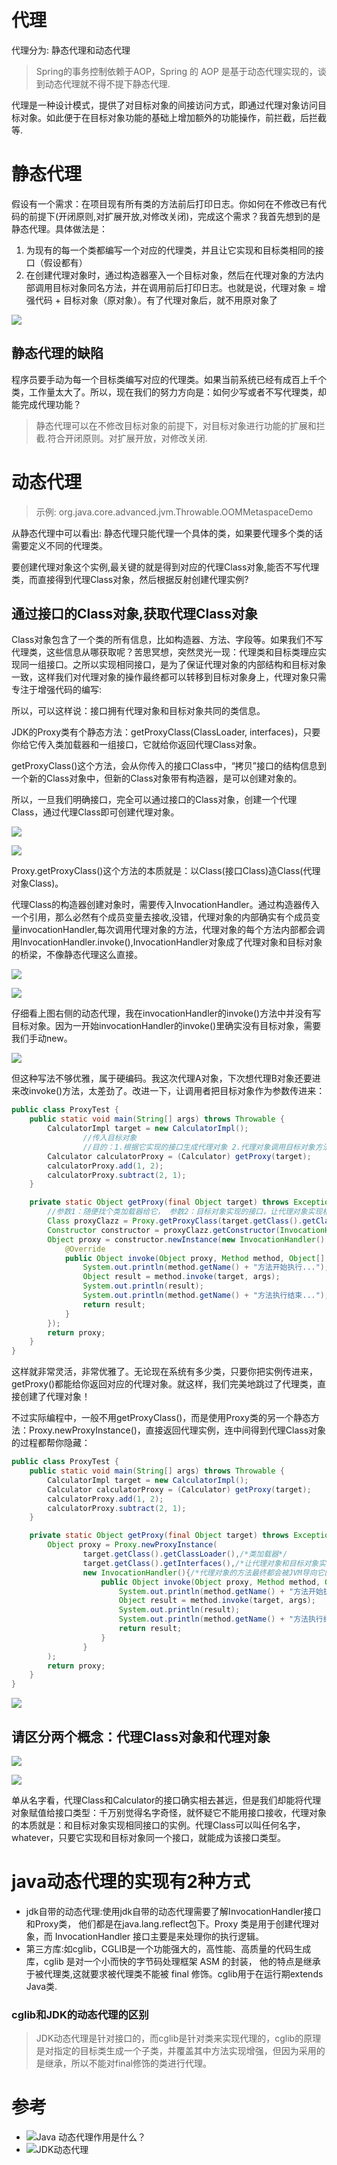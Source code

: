 # 代理

代理分为: 静态代理和动态代理

>Spring的事务控制依赖于AOP，Spring 的 AOP 是基于动态代理实现的，谈到动态代理就不得不提下静态代理.

代理是一种设计模式，提供了对目标对象的间接访问方式，即通过代理对象访问目标对象。如此便于在目标对象功能的基础上增加额外的功能操作，前拦截，后拦截等.

# 静态代理

假设有一个需求：在项目现有所有类的方法前后打印日志。你如何在不修改已有代码的前提下(开闭原则,对扩展开放,对修改关闭)，完成这个需求？我首先想到的是静态代理。具体做法是：

1. 为现有的每一个类都编写一个对应的代理类，并且让它实现和目标类相同的接口（假设都有）
2. 在创建代理对象时，通过构造器塞入一个目标对象，然后在代理对象的方法内部调用目标对象同名方法，并在调用前后打印日志。也就是说，代理对象 = 增强代码 + 目标对象（原对象）。有了代理对象后，就不用原对象了

![](../pics/静态代理图.jpg)

## 静态代理的缺陷

程序员要手动为每一个目标类编写对应的代理类。如果当前系统已经有成百上千个类，工作量太大了。所以，现在我们的努力方向是：如何少写或者不写代理类，却能完成代理功能？

>静态代理可以在不修改目标对象的前提下，对目标对象进行功能的扩展和拦截.符合开闭原则。对扩展开放，对修改关闭.

# 动态代理

>示例: org.java.core.advanced.jvm.Throwable.OOMMetaspaceDemo

从静态代理中可以看出: 静态代理只能代理一个具体的类，如果要代理多个类的话需要定义不同的代理类。

要创建代理对象这个实例,最关键的就是得到对应的代理Class对象,能否不写代理类，而直接得到代理Class对象，然后根据反射创建代理实例?

## 通过接口的Class对象,获取代理Class对象

Class对象包含了一个类的所有信息，比如构造器、方法、字段等。如果我们不写代理类，这些信息从哪获取呢？苦思冥想，突然灵光一现：代理类和目标类理应实现同一组接口。之所以实现相同接口，是为了保证代理对象的内部结构和目标对象一致，这样我们对代理对象的操作最终都可以转移到目标对象身上，代理对象只需专注于增强代码的编写:

所以，可以这样说：接口拥有代理对象和目标对象共同的类信息。

JDK的Proxy类有个静态方法：getProxyClass(ClassLoader, interfaces)，只要你给它传入类加载器和一组接口，它就给你返回代理Class对象。

getProxyClass()这个方法，会从你传入的接口Class中，“拷贝”接口的结构信息到一个新的Class对象中，但新的Class对象带有构造器，是可以创建对象的。

所以，一旦我们明确接口，完全可以通过接口的Class对象，创建一个代理Class，通过代理Class即可创建代理对象。

![](../pics/动态代理01.jpg)

![](../pics/动态代理02.jpg)

Proxy.getProxyClass()这个方法的本质就是：以Class(接口Class)造Class(代理对象Class)。

代理Class的构造器创建对象时，需要传入InvocationHandler。通过构造器传入一个引用，那么必然有个成员变量去接收,没错，代理对象的内部确实有个成员变量invocationHandler,每次调用代理对象的方法，代理对象的每个方法内部都会调用InvocationHandler.invoke(),InvocationHandler对象成了代理对象和目标对象的桥梁，不像静态代理这么直接。

![](../pics/动态代理03.jpg)

![](../pics/动态代理04.jpg)

仔细看上图右侧的动态代理，我在invocationHandler的invoke()方法中并没有写目标对象。因为一开始invocationHandler的invoke()里确实没有目标对象，需要我们手动new。

![](../pics/动态代理05.jpg)

但这种写法不够优雅，属于硬编码。我这次代理A对象，下次想代理B对象还要进来改invoke()方法，太差劲了。改进一下，让调用者把目标对象作为参数传进来：

```java
public class ProxyTest {
	public static void main(String[] args) throws Throwable {
		CalculatorImpl target = new CalculatorImpl();
                //传入目标对象
                //目的：1.根据它实现的接口生成代理对象 2.代理对象调用目标对象方法
		Calculator calculatorProxy = (Calculator) getProxy(target);
		calculatorProxy.add(1, 2);
		calculatorProxy.subtract(2, 1);
	}

	private static Object getProxy(final Object target) throws Exception {
		//参数1：随便找个类加载器给它， 参数2：目标对象实现的接口，让代理对象实现相同接口
		Class proxyClazz = Proxy.getProxyClass(target.getClass().getClassLoader(), target.getClass().getInterfaces());
		Constructor constructor = proxyClazz.getConstructor(InvocationHandler.class);
		Object proxy = constructor.newInstance(new InvocationHandler() {
			@Override
			public Object invoke(Object proxy, Method method, Object[] args) throws Throwable {
				System.out.println(method.getName() + "方法开始执行...");
				Object result = method.invoke(target, args);
				System.out.println(result);
				System.out.println(method.getName() + "方法执行结束...");
				return result;
			}
		});
		return proxy;
	}
}
```

这样就非常灵活，非常优雅了。无论现在系统有多少类，只要你把实例传进来，getProxy()都能给你返回对应的代理对象。就这样，我们完美地跳过了代理类，直接创建了代理对象！

不过实际编程中，一般不用getProxyClass()，而是使用Proxy类的另一个静态方法：Proxy.newProxyInstance()，直接返回代理实例，连中间得到代理Class对象的过程都帮你隐藏：

```java
public class ProxyTest {
	public static void main(String[] args) throws Throwable {
		CalculatorImpl target = new CalculatorImpl();
		Calculator calculatorProxy = (Calculator) getProxy(target);
		calculatorProxy.add(1, 2);
		calculatorProxy.subtract(2, 1);
	}

	private static Object getProxy(final Object target) throws Exception {
		Object proxy = Proxy.newProxyInstance(
				target.getClass().getClassLoader(),/*类加载器*/
				target.getClass().getInterfaces(),/*让代理对象和目标对象实现相同接口*/
				new InvocationHandler(){/*代理对象的方法最终都会被JVM导向它的invoke方法*/
					public Object invoke(Object proxy, Method method, Object[] args) throws Throwable {
						System.out.println(method.getName() + "方法开始执行...");
						Object result = method.invoke(target, args);
						System.out.println(result);
						System.out.println(method.getName() + "方法执行结束...");
						return result;
					}
				}
		);
		return proxy;
	}
}
```

![](../pics/动态代理06.jpg)

## 请区分两个概念：代理Class对象和代理对象

![](../pics/动态代理07.jpg)

![](../pics/动态代理08.jpg)

单从名字看，代理Class和Calculator的接口确实相去甚远，但是我们却能将代理对象赋值给接口类型：千万别觉得名字奇怪，就怀疑它不能用接口接收，代理对象的本质就是：和目标对象实现相同接口的实例。代理Class可以叫任何名字，whatever，只要它实现和目标对象同一个接口，就能成为该接口类型。

# java动态代理的实现有2种方式

* jdk自带的动态代理:使用jdk自带的动态代理需要了解InvocationHandler接口和Proxy类，
他们都是在java.lang.reflect包下。Proxy 类是用于创建代理对象，而 InvocationHandler 接口主要是来处理你的执行逻辑。
* 第三方库:如cglib，CGLIB是一个功能强大的，高性能、高质量的代码生成库，cglib 是对一个小而快的字节码处理框架 ASM 的封装， 他的特点是继承于被代理类,这就要求被代理类不能被 final 修饰。cglib用于在运行期extends Java类.

### cglib和JDK的动态代理的区别

>JDK动态代理是针对接口的，而cglib是针对类来实现代理的，cglib的原理是对指定的目标类生成一个子类，并覆盖其中方法实现增强，但因为采用的是继承，所以不能对final修饰的类进行代理。

# 参考

- ![Java 动态代理作用是什么？](https://www.zhihu.com/question/20794107/answer/658139129)
- ![JDK动态代理](https://zhuanlan.zhihu.com/p/62534874)